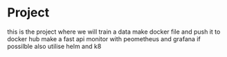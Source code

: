 # Project
this is the project where we will train a data
make docker file and push it to docker hub
make a fast api
monitor with peometheus and grafana
if possilble also utilise helm and k8
